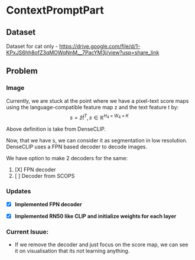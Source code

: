 # ContextPromptPart

## Dataset 
Dataset for cat only - https://drive.google.com/file/d/1-KPxJS6hh8ofZ3qMOWqNnM__7PacYM3j/view?usp=share_link

## Problem

### Image
Currently, we are stuck at the point where we have a pixel-text score maps using the language-compatible feature map z and the text feature t by:
$$
    s = \hat{z}\hat{t}^{T}, s \in \mathbb{R}^{H_4 \times W_4 \times K}
$$

Above definition is take from DenseCLIP.

Now, that we have s, we can consider it as segmentation in low resolution.
DenseCLIP uses a FPN based decoder to decode images.

We have option to make 2 decoders for the same:
1. [X] FPN decoder
2. [ ] Decoder from SCOPS

### Updates

- [x] **Implemented FPN decoder**
- [x] **Implemented RN50 like CLIP and initialize weights for each layer**


### Current Isuue:
- If we remove the decoder and just focus on the score map, we can see it on visualisation that its not learning anything.
